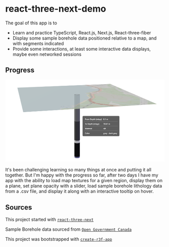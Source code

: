 # react-three-next-demo

The goal of this app is to

* Learn and practice TypeScript, React.js, Next.js, React-three-fiber
* Display some sample borehole data positioned relative to a map, and with segments indicated
* Provide some interactions, at least some interactive data displays, maybe even networked sessions

## Progress

![Screenshot](docs/screenshots/v0.png)

It's been challenging learning so many things at once and putting it all together. But I'm happy with the progress so far, after two days I have my app with the ability to load map textures for a given region, display them on a plane, set plane opacity with a slider, load sample borehole lithology data from a .csv file, and display it along with an interactive tooltip on hover.

## Sources

This project started with [`react-three-next`](https://github.com/pmndrs/react-three-next)

Sample Borehole data sourced from [`Open Government Canada`](https://open.canada.ca/data/en/dataset/4bf7cf6b-5ac8-4f66-bcff-3d3b56bb1df8/resource/19264868-ea19-4f63-9108-bf05e31869cc)

This project was bootstrapped with [`create-r3f-app`](https://github.com/utsuboco/create-r3f-app)
